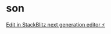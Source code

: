 # son

[Edit in StackBlitz next generation editor ⚡️](https://stackblitz.com/~/github.com/sanalata/son)